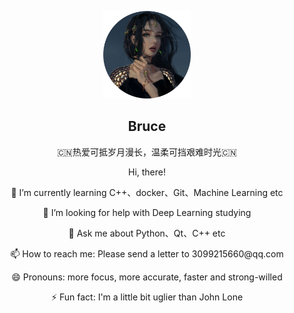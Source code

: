 <p align="center">
    <img width="140" height="140" border-radius="100%" src="./avatar.png" />
    <h2 align="center">Bruce</h2>
    <p align="center"> 🇨🇳热爱可抵岁月漫长，温柔可挡艰难时光🇨🇳 </p>
</p>


<p align="center"> Hi, there! </p>
<p align="center"> 🌱 I’m currently learning C++、docker、Git、Machine Learning etc </p>
<p align="center"> 🤔 I’m looking for help with Deep Learning studying </p>
<p align="center"> 💬 Ask me about Python、Qt、C++ etc </p>
<p align="center"> 📫 How to reach me: Please send a letter to 3099215660@qq.com </p>
<p align="center"> 😄 Pronouns: more focus, more accurate, faster and strong-willed </p>
<p align="center"> ⚡ Fun fact: I'm a little bit uglier than John Lone </p>
